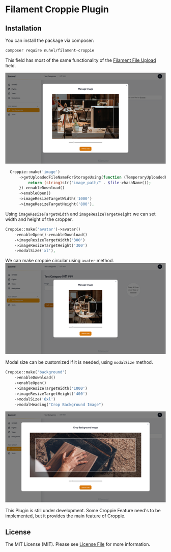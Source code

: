 # Filament Croppie Plugin



## Installation

You can install the package via composer:

```bash
composer require nuhel/filament-croppie
```

This field has most of the same functionality of the [Filament File Upload](https://filamentphp.com/docs/2.x/forms/fields#file-upload) field.

![screenshot of square croppie](./images/square-example.png)
```php
  Croppie::make('image')
      ->getUploadedFileNameForStorageUsing(function (TemporaryUploadedFile $file): string {
          return (string)str("image_path/" . $file->hashName());
      })->enableDownload()
      ->enableOpen()
      ->imageResizeTargetWidth('1000')
      ->imageResizeTargetHeight('800'),
```
Using `imageResizeTargetWidth` and `imageResizeTargetHeight` we can set width and height of the cropper.

```php
Croppie::make('avatar')->avatar()
    ->enableOpen()->enableDownload()
    ->imageResizeTargetWidth('300')
    ->imageResizeTargetHeight('300')
    ->modalSize('xl'),
```
We can make croppie circular using `avater` method.
![screenshot of big modal](./images/circural-example.png)

Modal size can be customized if it is needed,
using `modalSize` method.
```php
Croppie::make('background')
    ->enableDownload()
    ->enableOpen()
    ->imageResizeTargetWidth('1000')
    ->imageResizeTargetHeight('400')
    ->modalSize('6xl')
    ->modalHeading("Crop Background Image")
```
![screenshot of big modal](./images/7xl-modal-example.png)

This Plugin is still under development. Some Croppie Feature need's to be implemented, but it provides the main feature of Croppie.  
## License

The MIT License (MIT). Please see [License File](LICENSE.md) for more information.
